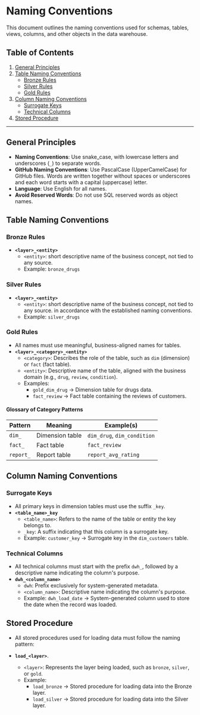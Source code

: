# **Naming Conventions**

This document outlines the naming conventions used for schemas, tables, views, columns, and other objects in the data warehouse.

## **Table of Contents**

1. [General Principles](#general-principles)
2. [Table Naming Conventions](#table-naming-conventions)
   - [Bronze Rules](#bronze-rules)
   - [Silver Rules](#silver-rules)
   - [Gold Rules](#gold-rules)
3. [Column Naming Conventions](#column-naming-conventions)
   - [Surrogate Keys](#surrogate-keys)
   - [Technical Columns](#technical-columns)
4. [Stored Procedure](#stored-procedure-naming-conventions)
---

## **General Principles**

- **Naming Conventions**: Use snake_case, with lowercase letters and underscores (`_`) to separate words.
- **GitHub Naming Conventions**: Use PascalCase (UpperCamelCase) for GitHub files. Words are written together without spaces or underscores and each word starts with a capital (uppercase) letter.
- **Language**: Use English for all names.
- **Avoid Reserved Words**: Do not use SQL reserved words as object names.

## **Table Naming Conventions**

### **Bronze Rules**
- **`<layer>_<entity>`**  
  - `<entity>`: short descriptive name of the business concept, not tied to any source.
  - Example: `bronze_drugs` 

### **Silver Rules**
- **`<layer>_<entity>`**    
  - `<entity>`: short descriptive name of the business concept, not tied to any source.
                in accordance with the established naming conventions. 
  - Example: `silver_drugs` 

### **Gold Rules**
- All names must use meaningful, business-aligned names for tables.
- **`<layer>_<category>_<entity>`**  
  - `<category>`: Describes the role of the table, such as `dim` (dimension) or `fact` (fact table).  
  - `<entity>`: Descriptive name of the table, aligned with the business domain (e.g., `drug`, `review`, `condition`).  
  - Examples:
    - `gold_dim_drug` → Dimension table for drugs data.  
    - `fact_review` → Fact table containing the reviews of customers.  

#### **Glossary of Category Patterns**

| Pattern     | Meaning                           | Example(s)                              |
|-------------|-----------------------------------|-----------------------------------------|
| `dim_`      | Dimension table                   | `dim_drug`, `dim_condition`             |
| `fact_`     | Fact table                        | `fact_review`                           |
| `report_`   | Report table                      | `report_avg_rating`                     |

## **Column Naming Conventions**

### **Surrogate Keys**  
- All primary keys in dimension tables must use the suffix `_key`.
- **`<table_name>_key`**  
  - `<table_name>`: Refers to the name of the table or entity the key belongs to.  
  - `_key`: A suffix indicating that this column is a surrogate key.  
  - Example: `customer_key` → Surrogate key in the `dim_customers` table.
  
### **Technical Columns**
- All technical columns must start with the prefix `dwh_`, followed by a descriptive name indicating the column's purpose.
- **`dwh_<column_name>`**  
  - `dwh`: Prefix exclusively for system-generated metadata.  
  - `<column_name>`: Descriptive name indicating the column's purpose.  
  - Example: `dwh_load_date` → System-generated column used to store the date when the record was loaded.
 
## **Stored Procedure**

- All stored procedures used for loading data must follow the naming pattern:
- **`load_<layer>`**.
  
  - `<layer>`: Represents the layer being loaded, such as `bronze`, `silver`, or `gold`.
  - Example: 
    - `load_bronze` → Stored procedure for loading data into the Bronze layer.
    - `load_silver` → Stored procedure for loading data into the Silver layer.
